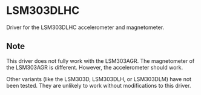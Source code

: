 # LSM303DLHC

Driver for the LSM303DLHC accelerometer and magnetometer.

## Note
This driver does not fully work with the LSM303AGR. The magnetometer
of the LSM303AGR is different. However, the accelerometer should work.

Other variants (like the LSM303D, LSM303DLH, or LSM303DLM) have not
been tested. They are unlikely to work without modifications to this
driver.
